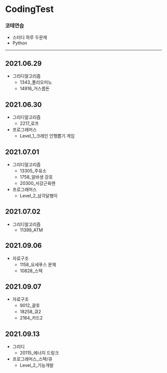 # CodingTest

### 코테연습
- 스터디 하루 두문제
- Python
------------------------------------------------

## 2021.06.29
- 그리디알고리즘
  - 1343_폴리오미노
  - 14916_거스름돈
  
## 2021.06.30
- 그리디알고리즘
  - 2217_로프
- 프로그래머스
  - Level_1_크레인 인형뽑기 게임

## 2021.07.01
- 그리디알고리즘
  - 13305_주유소
  - 1758_알바생 강호
  - 20300_서강근육맨
- 프로그래머스
  - Level_2_삼각달팽이

## 2021.07.02
- 그리디알고리즘
  - 11399_ATM

## 2021.09.06
- 자료구조
  - 1158_요세푸스 문제
  - 10828_스택

## 2021.09.07
- 자료구조
  - 9012_괄호
  - 18258_큐2
  - 2164_카드2

## 2021.09.13
- 그리디
  - 20115_에너지 드링크 
- 프로그래머스_스택/큐
  - Level_2_기능개발
